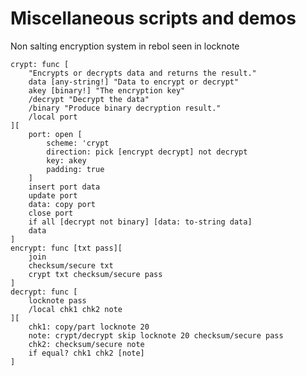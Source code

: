 # Miscellaneous scripts and demos

Non salting encryption system in rebol seen in locknote

	crypt: func [
		"Encrypts or decrypts data and returns the result." 
		data [any-string!] "Data to encrypt or decrypt" 
		akey [binary!] "The encryption key" 
		/decrypt "Decrypt the data" 
		/binary "Produce binary decryption result." 
		/local port
	][
		port: open [
			scheme: 'crypt 
			direction: pick [encrypt decrypt] not decrypt 
			key: akey 
			padding: true
		] 
		insert port data 
		update port 
		data: copy port 
		close port 
		if all [decrypt not binary] [data: to-string data] 
		data
	]
	encrypt: func [txt pass][
		join 
		checksum/secure txt 
		crypt txt checksum/secure pass
	]
	decrypt: func [
		locknote pass 
		/local chk1 chk2 note
	][
		chk1: copy/part locknote 20 
		note: crypt/decrypt skip locknote 20 checksum/secure pass 
		chk2: checksum/secure note 
		if equal? chk1 chk2 [note]
	]

